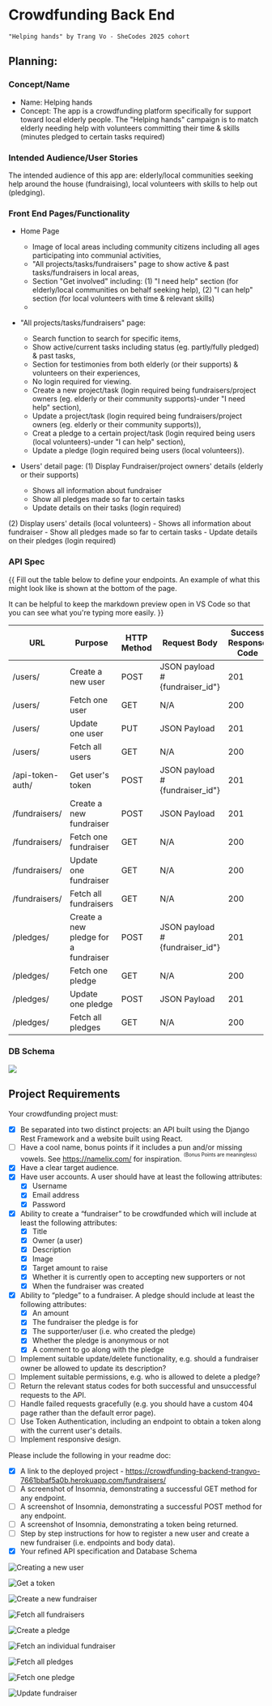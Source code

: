 # Crowdfunding Back End
    "Helping hands" by Trang Vo - SheCodes 2025 cohort

## Planning:
### Concept/Name
- Name: Helping hands
- Concept: The app is a crowdfunding platform specifically for support toward local elderly people.
  The "Helping hands" campaign is to match elderly needing help with volunteers committing their time & skills (minutes pledged to certain tasks required)

### Intended Audience/User Stories
The intended audience of this app are: elderly/local communities seeking help around the house (fundraising), local volunteers with skills to help out (pledging).

### Front End Pages/Functionality
- Home Page
    - Image of local areas including community citizens including all ages participating into communial activities,
    - "All projects/tasks/fundraisers" page to show active & past tasks/fundraisers in local areas,
    - Section "Get involved" including: (1) "I need help" section (for elderly/local communities on behalf seeking help), (2) "I can help" section (for local volunteers with time & relevant skills)
    - 
- "All projects/tasks/fundraisers" page:
  - Search function to search for specific items,
  - Show active/current tasks including status (eg. partly/fully pledged) & past tasks,
  - Section for testimonies from both elderly (or their supports) & volunteers on their experiences,
  - No login required for viewing.
  - Create a new project/task (login required being fundraisers/project owners (eg. elderly or their community supports)-under "I need help" section),
  - Update a project/task (login required being fundraisers/project owners (eg. elderly or their community supports)),
  - Creat a pledge to a certain project/task (login required being users (local volunteers)-under "I can help" section),
  - Update a pledge (login required being users (local volunteers)).

- Users' detail page:
(1) Display Fundraiser/project owners' details (elderly or their supports)
    - Shows all information about fundraiser
    - Show all pledges made so far to certain tasks
    - Update details on their tasks (login required)

(2) Display users' details (local volunteers)
    - Shows all information about fundraiser
    - Show all pledges made so far to certain tasks
    - Update details on their pledges (login required)


### API Spec
{{ Fill out the table below to define your endpoints. An example of what this might look like is shown at the bottom of the page. 

It can be helpful to keep the markdown preview open in VS Code so that you can see what you're typing more easily. }}

| URL         |Purpose                              | HTTP Method | Request Body    | Success Response Code | Authentication/Authorisation |
| ---         | -----------                         | -------     | ------------    | --------------------- | ---------------------------- |
| /users/     | Create a new user                   | POST        | JSON payload #{fundraiser_id"}|201      | Any logged in users          |
| /users/     | Fetch one user                      | GET         | N/A             |              200      | None                         |
| /users/     | Update one user                     | PUT         | JSON Payload    |              201      | Any logged in users          |
| /users/     | Fetch all users                     | GET         | N/A             |              200      |                              |
|/api-token-auth/| Get user's token                 | POST        | JSON payload #{fundraiser_id"}|201      | Any logged in users          |
|/fundraisers/| Create a new fundraiser             | POST        | JSON Payload    |              201      | Any logged in users          |         
|/fundraisers/| Fetch one fundraiser                | GET         | N/A             |              200      | None                         |
|/fundraisers/| Update one fundraiser               | GET         | N/A             |              200      | None                         |
|/fundraisers/| Fetch all fundraisers               | GET         | N/A             |              200      |                              |
| /pledges/   | Create a new pledge for a fundraiser| POST        | JSON payload #{fundraiser_id"}|201      | Any logged in users          |
| /pledges/   | Fetch one pledge                    | GET         | N/A             |              200      | Must log in as users         |
| /pledges/   | Update one pledge                   | POST        | JSON Payload    |              201      | Any logged in users          |
| /pledges/   | Fetch all pledges                   | GET         | N/A             |              200      |                              |

### DB Schema
![](  ./database.drawio.svg)

## Project Requirements
Your crowdfunding project must:

- [x] Be separated into two distinct projects: an API built using the Django Rest Framework and a website built using React. 
- [ ] Have a cool name, bonus points if it includes a pun and/or missing vowels. See https://namelix.com/ for inspiration. <sup><sup>(Bonus Points are meaningless)</sup></sup>
- [x] Have a clear target audience.
- [x] Have user accounts. A user should have at least the following attributes:
  - [x] Username
  - [x] Email address
  - [x] Password
- [x] Ability to create a “fundraiser” to be crowdfunded which will include at least the following attributes:
  - [x] Title
  - [x] Owner (a user)
  - [x] Description
  - [x] Image
  - [x] Target amount to raise
  - [x] Whether it is currently open to accepting new supporters or not
  - [x] When the fundraiser was created
- [x] Ability to “pledge” to a fundraiser. A pledge should include at least the following attributes:
  - [x] An amount
  - [x] The fundraiser the pledge is for
  - [x] The supporter/user (i.e. who created the pledge)
  - [x] Whether the pledge is anonymous or not
  - [x] A comment to go along with the pledge
- [ ] Implement suitable update/delete functionality, e.g. should a fundraiser owner be allowed to update its description?
- [ ] Implement suitable permissions, e.g. who is allowed to delete a pledge?
- [ ] Return the relevant status codes for both successful and unsuccessful requests to the API.
- [ ] Handle failed requests gracefully (e.g. you should have a custom 404 page rather than the default error page).
- [ ] Use Token Authentication, including an endpoint to obtain a token along with the current user's details.
- [ ] Implement responsive design.

Please include the following in your readme doc:
- [x] A link to the deployed project - https://crowdfunding-backend-trangvo-7661bbaf5a0b.herokuapp.com/fundraisers/
- [ ] A screenshot of Insomnia, demonstrating a successful GET method for any endpoint.
- [ ] A screenshot of Insomnia, demonstrating a successful POST method for any endpoint.
- [ ] A screenshot of Insomnia, demonstrating a token being returned.
- [ ] Step by step instructions for how to register a new user and create a new fundraiser (i.e. endpoints and body data).
- [x] Your refined API specification and Database Schema

![Creating a new user](image.png)

![Get a token](image-1.png)

![Create a new fundraiser](image-2.png)

![Fetch all fundraisers](image-3.png)

![Create a pledge](image-4.png)

![Fetch an individual fundraiser](image-5.png)

![Fetch all pledges](image-6.png)

![Fetch one pledge](image-7.png)

![Update fundraiser](image-8.png)

